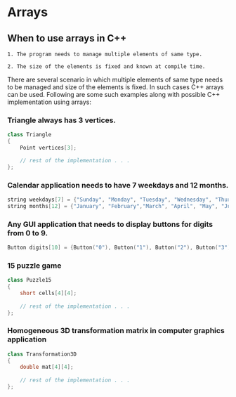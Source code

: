 # Arrays

## When to use arrays in C++

	1. The program needs to manage multiple elements of same type. 

	2. The size of the elements is fixed and known at compile time. 

There are several scenario in which multiple elements of same type needs to be managed and size of the elements is fixed. In such cases C++ arrays can be used. Following are some such examples along with possible C++ implementation using arrays:

### Triangle always has 3 vertices.

```cpp
class Triangle
{
	Point vertices[3];

	// rest of the implementation . . . 
};
```
	
### Calendar application needs to have 7 weekdays and 12 months.

```cpp
string weekdays[7] = {"Sunday", "Monday", "Tuesday", "Wednesday", "Thursday", "Friday", "Saturday"};
string months[12] = {"January", "February","March", "April", "May", "June", "July", "August", "September", "October", "November", "December"};
```

### Any GUI application that needs to display buttons for digits from 0 to 9.

```cpp
Button digits[10] = {Button("0"), Button("1"), Button("2"), Button("3"), Button("4"), Button("5"), Button("6"), Button("7"), Button("8"), Button("9")};
```

### 15 puzzle game

```cpp
class Puzzle15
{
	short cells[4][4];
	
	// rest of the implementation . . . 
};
```

### Homogeneous 3D transformation matrix in computer graphics application

```cpp
class Transformation3D
{
	double mat[4][4];
	
	// rest of the implementation . . . 
};
